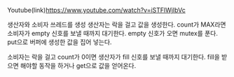Youtube(link)https://www.youtube.com/watch?v=iSTFlWjIbVc

생산자와 소비자 쓰레드를 생성
생산자는 락을 걸고 값을 생성한다. count가 MAX라면 소비자가 empty 신호를 보낼 때까지 대기한다. empty 신호가 오면 mutex를 푼다.
put으로 버퍼에 생성한 값을 집어 넣는다.

소비자는 락을 걸고 count가 0이면 생산자가 fill 신호를 보낼 때까지 대기한다. fill을 받으면 해야할 동작을 하거나 get으로 값을 얻어온다.
